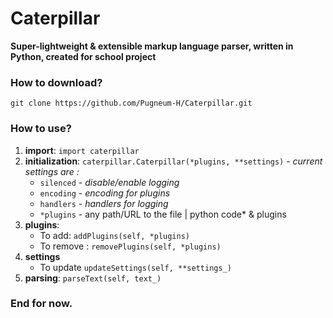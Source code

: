 # Caterpillar
**Super-lightweight & extensible markup language parser, written in Python, created for school project**

### How to download?
`git clone https://github.com/Pugneum-H/Caterpillar.git`

### How to use?
1. **import**:
`import caterpillar`
2. **initialization**:
`caterpillar.Caterpillar(*plugins, **settings)` - *current settings are :*
	- `silenced` - *disable/enable logging*
	- `encoding` - *encoding for plugins*
	- `handlers` - *handlers for logging*
	- `*plugins` - any path/URL to the file | python code* & plugins
3. **plugins**:
	- To add: `addPlugins(self, *plugins)`
	- To remove : `removePlugins(self, *plugins)`
4. **settings**
	- To update `updateSettings(self, **settings_)`
5. **parsing**:
	`parseText(self, text_)`

### End for now.

